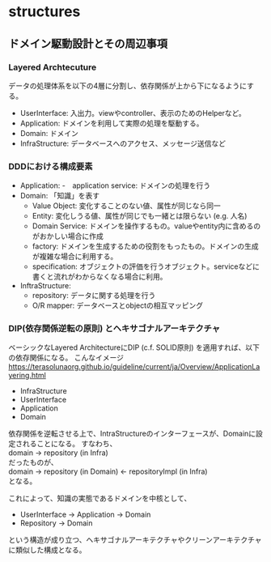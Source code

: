 # structures

## ドメイン駆動設計とその周辺事項
### Layered Archtecuture
データの処理体系を以下の4層に分割し、依存関係が上から下になるようにする。
- UserInterface: 入出力。viewやcontroller、表示のためのHelperなど。
- Application: ドメインを利用して実際の処理を駆動する。
- Domain: ドメイン
- InfraStructure: データベースへのアクセス、メッセージ送信など

### DDDにおける構成要素
- Application:
    -　application service: ドメインの処理を行う
- Domain: 「知識」を表す
    - Value Object: 変化することのない値、属性が同じなら同一
    - Entity: 変化しうる値、属性が同じでも一緒とは限らない (e.g. 人名)
    - Domain Service: ドメインを操作するもの。valueやentity内に含めるのがおかしい場合に作成
    - factory: ドメインを生成するための役割をもったもの。ドメインの生成が複雑な場合に利用する。
    - specification: オブジェクトの評価を行うオブジェクト。serviceなどに書くと流れがわからなくなる場合に利用。
- InftraStructure:
    - repository: データに関する処理を行う
    - O/R mapper: データベースとobjectの相互マッピング

### DIP(依存関係逆転の原則) とヘキサゴナルアーキテクチャ
ベーシックなLayered ArchitectureにDIP (c.f. SOLID原則) を適用すれば、以下の依存関係になる。
こんなイメージ https://terasolunaorg.github.io/guideline/current/ja/Overview/ApplicationLayering.html

- InfraStructure
- UserInterface
- Application
- Domain 

依存関係を逆転させる上で、IntraStructureのインターフェースが、Domainに設定されることになる。
すなわち、  
domain -> repository (in Infra)     
だったものが、  
domain -> repository (in Domain) <- repositoryImpl (in Infra)       
となる。

これによって、知識の実態であるドメインを中核として、

- UserInterface -> Application -> Domain
- Repository -> Domain      

という構造が成り立つ、ヘキサゴナルアーキテクチャやクリーンアーキテクチャに類似した構成となる。